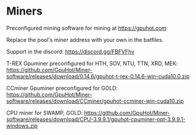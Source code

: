 # Miners
Preconfigured mining software for mining at https://gpuhot.com

Replace the pool's miner address with your own in the batfiles.

Support in the discord: https://discord.gg/FBFVFhv

T-REX Gpuminer preconfigured for HTH, SOV, NTU, TTN, XRD, MEK: https://github.com/GpuHot/Miner-software/releases/download/0.14.6/gpuhot-t-rex-0.14.6-win-cuda10.0.zip

CCminer Gpuminer preconfigured for GOLD: https://github.com/GpuHot/Miner-software/releases/download/CCminer/gpuhot-ccminer-win-cuda10.zip 

CPU miner for SWAMP, GOLD: https://github.com/GpuHot/Miner-software/releases/download/CPU-3.9.9.1/gpuhot-cpuminer-opt-3.9.9.1-windows.zip
